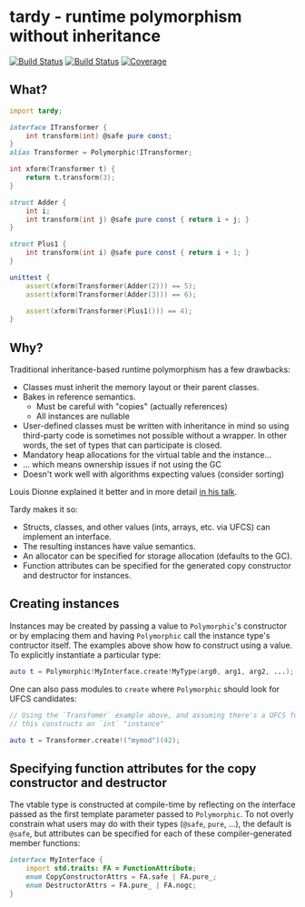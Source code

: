 # tardy - runtime polymorphism without inheritance

[![Build Status](https://travis-ci.org/atilaneves/tardy.png?branch=master)](https://travis-ci.org/atilaneves/tardy)
[![Build Status](https://ci.appveyor.com/api/projects/status/github/atilaneves/tardy?branch=master&svg=true)](https://ci.appveyor.com/project/atilaneves/tardy)
[![Coverage](https://codecov.io/gh/atilaneves/tardy/branch/master/graph/badge.svg)](https://codecov.io/gh/atilaneves/tardy)


## What?

```d
import tardy;

interface ITransformer {
    int transform(int) @safe pure const;
}
alias Transformer = Polymorphic!ITransformer;

int xform(Transformer t) {
    return t.transform(3);
}

struct Adder {
    int i;
    int transform(int j) @safe pure const { return i + j; }
}

struct Plus1 {
    int transform(int i) @safe pure const { return i + 1; }
}

unittest {
    assert(xform(Transformer(Adder(2))) == 5);
    assert(xform(Transformer(Adder(3))) == 6);

    assert(xform(Transformer(Plus1())) == 4);
}
```

## Why?

Traditional inheritance-based runtime polymorphism has a few drawbacks:

  * Classes must inherit the memory layout or their parent classes.
  * Bakes in reference semantics.
    * Must be careful with "copies" (actually references)
    * All instances are nullable
  * User-defined classes must be written with inheritance in mind so
    using third-party code is sometimes not possible without a
    wrapper. In other words, the set of types that can participate is
    closed.
  * Mandatory heap allocations for the virtual table and the instance...
  * ... which means ownership issues if not using the GC
  * Doesn't work well with algorithms expecting values (consider sorting)

Louis Dionne explained it better and in more detail [in his talk](https://www.youtube.com/watch?v=OtU51Ytfe04&feature=youtu.be).

Tardy makes it so:

* Structs, classes, and other values (ints, arrays, etc. via UFCS) can implement an interface.
* The resulting instances have value semantics.
* An allocator can be specified for storage allocation (defaults to the GC).
* Function attributes can be specified for the generated copy constructor and destructor for instances.


## Creating instances

Instances may be created by passing a value to `Polymorphic`'s constructor or by emplacing them
and having `Polymorphic` call the instance type's contructor itself. The examples above show
how to construct using a value. To explicitly instantiate a particular type:

```d
auto t = Polymorphic!MyInterface.create!MyType(arg0, arg1, arg2, ...);
```

One can also pass modules to `create` where `Polymorphic` should look for UFCS candidates:

```d
// Using the `Transfomer` example above, and assuming there's a UFCS function in "mymod",
// this constructs an `int` "instance"

auto t = Transformer.create!("mymod")(42);
```

## Specifying function attributes for the copy constructor and destructor

The vtable type is constructed at compile-time by reflecting on the interface passed
as the first template parameter passed to `Polymorphic`. To not overly constrain what users
may do with their types (`@safe`, `pure`, ...), the default is `@safe`, but attributes
can be specified for each of these compiler-generated member functions:

```d
interface MyInterface {
    import std.traits: FA = FunctionAttribute;
    enum CopyConstructorAttrs = FA.safe | FA.pure_;
    enum DestructorAttrs = FA.pure_ | FA.nogc;
}
```
